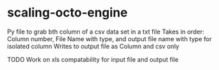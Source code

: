 # scaling-octo-engine
Py file to grab bth column of a csv data set in a txt file 
Takes in order: Column number, File Name with type, and output file name with type for isolated column 
Writes to output file as Column and csv only

TODO
Work on xls compatability for input file and output file
